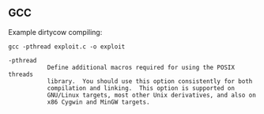 ## GCC

Example dirtycow compiling:

`gcc -pthread exploit.c -o exploit`

```
-pthread
           Define additional macros required for using the POSIX threads
           library.  You should use this option consistently for both
           compilation and linking.  This option is supported on
           GNU/Linux targets, most other Unix derivatives, and also on
           x86 Cygwin and MinGW targets.
```

